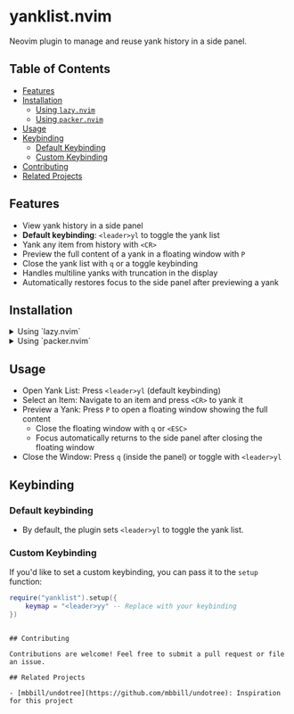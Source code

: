 # yanklist.nvim

Neovim plugin to manage and reuse yank history in a side panel.

## Table of Contents

- [Features](#features)
- [Installation](#installation)
  - [Using `lazy.nvim`](#using-lazynvim)
  - [Using `packer.nvim`](#using-packernvim)
- [Usage](#usage)
- [Keybinding](#keybinding)
  - [Default Keybinding](#default-keybinding)
  - [Custom Keybinding](#custom-keybinding)
- [Contributing](#contributing)
- [Related Projects](#related-projects)

## Features

- View yank history in a side panel
- **Default keybinding**: `<leader>yl` to toggle the yank list
- Yank any item from history with `<CR>`
- Preview the full content of a yank in a floating window with `P`
- Close the yank list with `q` or a toggle keybinding
- Handles multiline yanks with truncation in the display
- Automatically restores focus to the side panel after previewing a yank

## Installation

<details>

<summary>Using `lazy.nvim`</summary>

```lua
{
    "viljarh/yanklist.nvim",
    config = function()
        require("yanklist").setup()
    end,
}
```

</details>

<details>
<summary>Using `packer.nvim`</summary>

```lua
use {
    "viljarh/yanklist.nvim",
    config = function()
        require("yanklist").setup()
    end,
}
```

</details>

## Usage

- Open Yank List: Press `<leader>yl` (default keybinding)
- Select an Item: Navigate to an item and press `<CR>` to yank it
- Preview a Yank: Press `P` to open a floating window showing the full content
  - Close the floating window with `q` or `<ESC>`
  - Focus automatically returns to the side panel after closing the floating window
- Close the Window: Press `q` (inside the panel) or toggle with `<leader>yl`

## Keybinding

### Default keybinding

- By default, the plugin sets `<leader>yl` to toggle the yank list.

### Custom Keybinding

If you'd like to set a custom keybinding, you can pass it to the `setup` function:

```lua
require("yanklist").setup({
    keymap = "<leader>yy" -- Replace with your keybinding
})
```

```

## Contributing

Contributions are welcome! Feel free to submit a pull request or file an issue.

## Related Projects

- [mbbill/undotree](https://github.com/mbbill/undotree): Inspiration for this project
```

